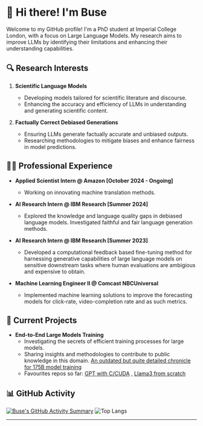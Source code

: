 # 👋 Hi there! I'm Buse

Welcome to my GitHub profile! I'm a PhD student at Imperial College London, with a focus on Large Language Models. My research aims to improve LLMs by identifying their limitations and enhancing their understanding capabilities.

## 🔍 Research Interests

1. **Scientific Language Models**
   - Developing models tailored for scientific literature and discourse.
   - Enhancing the accuracy and efficiency of LLMs in understanding and generating scientific content.

2. **Factually Correct Debiased Generations**
   - Ensuring LLMs generate factually accurate and unbiased outputs.
   - Researching methodologies to mitigate biases and enhance fairness in model predictions.

## 🧑‍💻 Professional Experience

- **Applied Scientist Intern @ Amazon [October 2024 - Ongoing]**
   - Working on innovating machine translation methods.

- **AI Research Intern @ IBM Research [Summer 2024]**
  - Explored the knowledge and language quality gaps in debiased language models. Investigated faithful and fair language generation methods.
   
- **AI Research Intern @ IBM Research [Summer 2023]**
  - Developed a computational feedback based fine-tuning method for harnessing generative capabilities of large language models on sensitive downstream tasks where human evaluations are ambigious and expensive to obtain. 
  
- **Machine Learning Engineer II @ Comcast NBCUniversal**
  - Implemented machine learning solutions to improve the forecasting models for click-rate, video-completion rate and as such metrics.


## 🚀 Current Projects

- **End-to-End Large Models Training**
  - Investigating the secrets of efficient training processes for large models.
  - Sharing insights and methodologies to contribute to public knowledge in this domain. [An outdated but quite detailed chronicle for 175B model training](https://github.com/facebookresearch/metaseq/tree/main/projects/OPT/chronicles)
  - Favourites repos so far: [GPT with C/CUDA](https://github.com/karpathy/llm.c.git) , [Llama3 from scratch](https://github.com/naklecha/llama3-from-scratch)

## 📊 GitHub Activity

[![Buse's GitHub Activity Summary](http://github-profile-summary-cards.vercel.app/api/cards/profile-details?username=buseskorkmaz&theme=cobalt)](https://github.com/vn7n24fzkq/github-profile-summary-cards)
![Top Langs](https://github-readme-stats.vercel.app/api/top-langs/?username=buseskorkmaz&layout=compact&theme=cobalt)

---
